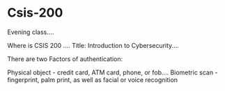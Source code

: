 # Csis-200
Evening class....





Where is CSIS 200 .... 
Title: Introduction to Cybersecurity....  

There are two Factors of authentication:

Physical object - credit card, ATM card, phone, or fob....
Biometric scan - fingerprint, palm print, as well as facial or voice recognition

